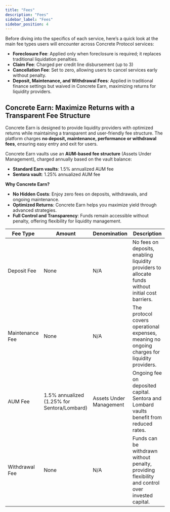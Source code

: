 ```yaml
---
title: "Fees"
description: "Fees"
sidebar_label: "Fees"
sidebar_position: 4
---
```


Before diving into the specifics of each service, here’s a quick look at the main fee types users will encounter across Concrete Protocol services:

- **Foreclosure Fee**: Applied only when foreclosure is required; it replaces traditional liquidation penalties.
- **Claim Fee**: Charged per credit line disbursement (up to 3)
- **Cancellation Fee**: Set to zero, allowing users to cancel services early without penalty.
- **Deposit, Maintenance, and Withdrawal Fees**: Applied in traditional finance settings but waived in Concrete Earn, maximizing returns for liquidity providers.

## Concrete Earn: Maximize Returns with a Transparent Fee Structure

Concrete Earn is designed to provide liquidity providers with optimized returns while maintaining a transparent and user-friendly fee structure. The platform charges **no deposit, maintenance, performance or withdrawal fees**, ensuring easy entry and exit for users.

Concrete Earn vaults use an **AUM-based fee structure** (Assets Under Management), charged annually based on the vault balance:
* **Standard Earn vaults**: 1.5% annualized AUM fee
* **Sentora vault**: 1.25% annualized AUM fee

**Why Concrete Earn?**

- **No Hidden Costs**: Enjoy zero fees on deposits, withdrawals, and ongoing maintenance.
- **Optimized Returns**: Concrete Earn helps you maximize yield through advanced strategies.
- **Full Control and Transparency**: Funds remain accessible without penalty, offering flexibility for liquidity management.

| **Fee Type**        | **Amount** | **Denomination** | **Description**                                                                                               |
|---------------------|------------|------------------|--------------------------------------------------------------------------------------------------------------|
| Deposit Fee         | None       | N/A              | No fees on deposits, enabling liquidity providers to allocate funds without initial cost barriers.            |
| Maintenance Fee     | None       | N/A              | The protocol covers operational expenses, meaning no ongoing charges for liquidity providers.                 |
|  AUM Fee   | 1.5% annualized (1.25% for Sentora/Lombard)        | Assets Under Management          | Ongoing fee on deposited capital. Sentora and Lombard vaults benefit from reduced rates. |
| Withdrawal Fee      | None       | N/A              | Funds can be withdrawn without penalty, providing flexibility and control over invested capital.              |
